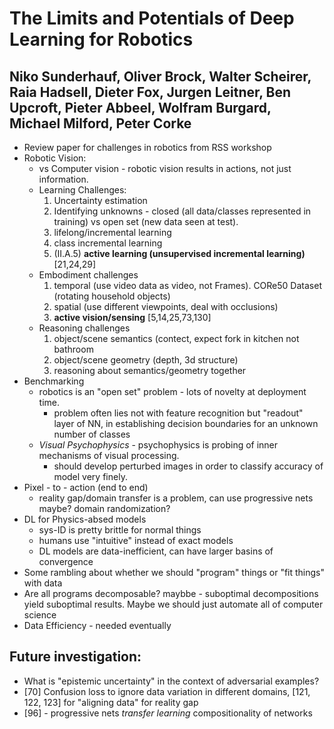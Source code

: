 # The Limits and Potentials of Deep Learning for Robotics
## Niko Sunderhauf, Oliver Brock, Walter Scheirer, Raia Hadsell, Dieter Fox, Jurgen Leitner, Ben Upcroft, Pieter Abbeel, Wolfram Burgard, Michael Milford, Peter Corke
* Review paper for challenges in robotics from RSS workshop 
* Robotic Vision:
  - vs Computer vision - robotic vision results in actions, not just information.
  - Learning Challenges:
    1. Uncertainty estimation
    2. Identifying unknowns - closed (all data/classes represented in training) vs open set (new data seen at test). 
    3. lifelong/incremental learning 
    4. class incremental learning
    5. (II.A.5) **active learning (unsupervised incremental learning)** [21,24,29]
  - Embodiment challenges
    1. temporal (use video data as video, not Frames). CORe50 Dataset (rotating household objects)
    2. spatial (use different viewpoints, deal with occlusions)
    3. **active vision/sensing** [5,14,25,73,130]
  - Reasoning challenges
    1. object/scene semantics (contect, expect fork in kitchen not bathroom
    2. object/scene geometry (depth, 3d structure)
    3. reasoning about semantics/geometry together
* Benchmarking 
  - robotics is an "open set" problem - lots of novelty at deployment time.
    * problem often lies not with feature recognition but "readout" layer of NN, in establishing decision boundaries for an unknown number of classes 
  - *Visual Psychophysics* - psychophysics is probing of inner mechanisms of visual processing. 
    * should develop perturbed images in order to classify accuracy of model very finely.
* Pixel - to - action (end to end)
  - reality gap/domain transfer is a problem, can use progressive nets maybe? domain randomization? 
* DL for Physics-absed models
  - sys-ID is pretty brittle for normal things
  - humans use "intuitive" instead of exact models
  - DL models are data-inefficient, can have larger basins of convergence 
* Some rambling about whether we should "program" things or "fit things" with data 
* Are all programs decomposable? maybbe - suboptimal decompositions yield suboptimal results. Maybe we should just automate all of computer science 
* Data Efficiency - needed eventually
  
  
## Future investigation:
* What is "epistemic uncertainty" in the context of adversarial examples?
* [70] Confusion loss to ignore data variation in different domains, [121, 122, 123] for "aligning data" for reality gap
* [96] - progressive nets *transfer learning* compositionality of networks 
